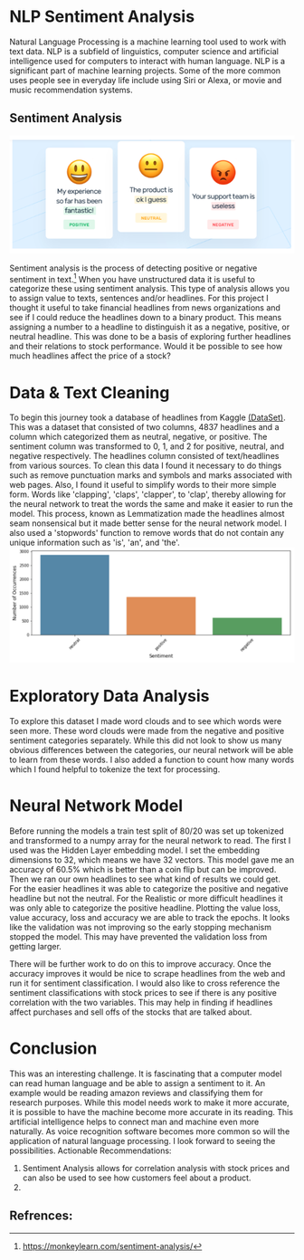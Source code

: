 # NLP Sentiment Analysis

Natural Language Processing is a machine learning tool used to work with text data. NLP is a subfield of linguistics, computer science and artificial intelligence used for computers to interact with human language.  NLP is a significant part of machine learning projects. Some of the more common uses people see in everyday life include using Siri or Alexa, or movie and music recommendation systems. 

## Sentiment Analysis
![](https://github.com/peimani/NLP_Sentiment_Classification/blob/main/Images/Emojis.png)

Sentiment analysis is the process of detecting positive or negative sentiment in text.[^1] When you have unstructured data it is useful to categorize these using sentiment analysis. This type of analysis allows you to assign value to texts, sentences and/or headlines. For this project I thought it useful to take financial headlines from news organizations and see if I could reduce the headlines down to a binary product. This means assigning a number to a headline to distinguish it as a negative, positive, or neutral headline. This was done to be a basis of exploring further headlines and their relations to stock performance. Would it be possible to see how much headlines affect the price of a stock?

# Data & Text Cleaning

To begin this journey took a database of headlines from Kaggle [(DataSet)](https://www.kaggle.com/ankurzing/sentiment-analysis-for-financial-news?select=all-data.csv).    This was a dataset that consisted of two columns, 4837 headlines and a column which categorized them as neutral, negative, or positive.  The sentiment column was transformed to 0, 1, and 2 for positive, neutral, and negative respectively.  The headlines column consisted of text/headlines from various sources.  To clean this data I found it necessary to do things such as remove punctuation marks and symbols and marks associated with web pages.  Also, I found it useful to simplify words to their more simple form.  Words like 'clapping', 'claps', 'clapper', to 'clap', thereby allowing for the neural network to treat the words the same and make it easier to run the model.  This process, known as Lemmatization made the headlines almost seam nonsensical but it made better sense for the neural network model. I also used a 'stopwords' function to remove words that do not contain any unique information such as 'is', 'an', and 'the'.
![](https://github.com/peimani/NLP_Sentiment_Classification/blob/main/Images/DataGraph.png)

# Exploratory Data Analysis

To explore this dataset I made word clouds and to see which words were seen more. These word clouds were made from the negative and positive sentiment categories separately. While this did not look to show us many obvious differences between the categories, our neural network will be able to learn from these words. I also added a function to count how many words which I found helpful to tokenize the text for processing. 


# Neural Network Model

Before running the models a train test split of 80/20 was set up tokenized and transformed to a numpy array for the neural network to read.
The first I used was the Hidden Layer embedding model. I set the embedding dimensions to 32, which means we have 32 vectors. This model gave me an accuracy of 60.5% which is better than a coin flip but can be improved. Then we ran our own headlines to see what kind of results we could get. For the easier headlines it was able to categorize the positive and negative headline but not the neutral. For the Realistic or more difficult headlines it was only able to categorize the positive headline. 
Plotting the value loss, value accuracy, loss and accuracy we are able to track the epochs. It looks like the validation was not improving so the early stopping mechanism stopped the model. This may have prevented the validation loss from getting larger.


There will be further work to do on this to improve accuracy. Once the accuracy improves it would be nice to scrape headlines from the web and run it for sentiment classification.
I would also like to cross reference the sentiment classifications with stock prices to see if there is any positive correlation with the two variables. This may help in finding if headlines affect purchases and sell offs of the stocks that are talked about.

# Conclusion

This was an interesting challenge. It is fascinating that a computer model can read human language and be able to assign a sentiment to it. An example would be reading amazon reviews and classifying them for research purposes. While this model needs work to make it more accurate, it is possible to have the machine become more accurate in its reading. This artificial intelligence helps to connect man and machine even more naturally. As voice recognition software becomes more common so will the application of natural language processing. I look forward to seeing the possibilities.
Actionable Recommendations:
1. Sentiment Analysis allows for correlation analysis with stock prices and can also be used to see how customers feel about a product.
2. 


## Refrences:
[^1]: https://monkeylearn.com/sentiment-analysis/
